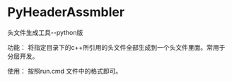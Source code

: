 # PyHeaderAssmbler
头文件生成工具--python版 

功能：
  将指定目录下的c++所引用的头文件全部生成到一个头文件里面。常用于分层开发。

使用：
  按照run.cmd 文件中的格式即可。
